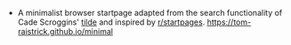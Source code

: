 *  A minimalist browser startpage adapted from the search functionality of Cade Scroggins' [tilde](https://github.com/cadejscroggins/tilde) and inspired by   [r/startpages](https://reddit.com/r/startpages).  https://tom-raistrick.github.io/minimal
